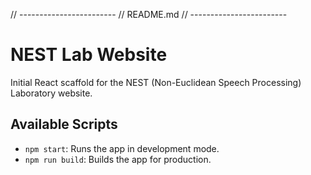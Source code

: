 
// ------------------------
// README.md
// ------------------------
# NEST Lab Website

Initial React scaffold for the NEST (Non-Euclidean Speech Processing) Laboratory website.

## Available Scripts

- `npm start`: Runs the app in development mode.
- `npm run build`: Builds the app for production.

